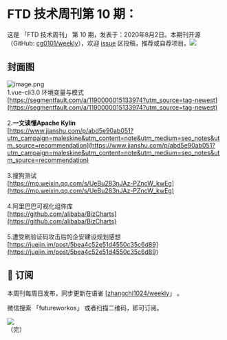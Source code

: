 # FTD 技术周刊第 10 期：
这是 「FTD 技术周刊」 第 10 期，发表于：2020年8月2日。本期刊开源（GitHub: [cg0101/weekly](https://github.com/cg0101/weekly)），欢迎 [issue](https://github.com/cg0101/weekly/issues) 区投稿，推荐或自荐项目。![](https://visitor-badge.glitch.me/badge?page_id=cg0101.weekly) <a href="https://www.linkedin.com/in/%E9%A9%B0-%E5%BC%A0-60669710a/">
        </a>
## 封面图


![image.png](https://cdn.nlark.com/yuque/0/2020/png/132503/1605583104100-becb4d18-d75f-4025-afd4-5c7792974294.png#height=1620&id=U224g&margin=%5Bobject%20Object%5D&name=image.png&originHeight=1620&originWidth=1080&originalType=binary&size=1850937&status=done&style=none&width=1080)<br />1.vue-cli3.0 环境变量与模式<br />[https://segmentfault.com/a/1190000015133974?utm_source=tag-newest](https://segmentfault.com/a/1190000015133974?utm_source=tag-newest)<br />
<br />2.**一文读懂Apache Kylin**<br />[https://www.jianshu.com/p/abd5e90ab051?utm_campaign=maleskine&utm_content=note&utm_medium=seo_notes&utm_source=recommendation](https://www.jianshu.com/p/abd5e90ab051?utm_campaign=maleskine&utm_content=note&utm_medium=seo_notes&utm_source=recommendation)<br />
<br />3.搜狗测试<br />[https://mp.weixin.qq.com/s/UeBu283nJAz-PZncW_kwEg](https://mp.weixin.qq.com/s/UeBu283nJAz-PZncW_kwEg)<br />
<br />4.阿里巴巴可视化组件库<br />[https://github.com/alibaba/BizCharts](https://github.com/alibaba/BizCharts)<br />
<br />5.遭受刷验证码攻击后的企安建设规划感想<br />[https://juejin.im/post/5bea4c52e51d4550c35c6d89](https://juejin.im/post/5bea4c52e51d4550c35c6d89)



## 📅 订阅
本周刊每周日发布，同步更新在语雀 [[zhangchi1024/weekly](https://www.yuque.com/zhangchi1024/weekly)」 。


微信搜索 「futureworkos」 或者扫描二维码，即可订阅。
<div align="left"> <img src="https://cdn.nlark.com/yuque/0/2021/jpeg/132503/1640750963398-e8538e9e-6b96-46f7-abff-c93b56bdd377.jpeg?x-oss-process=image%2Fwatermark%2Ctype_d3F5LW1pY3JvaGVp%2Csize_36%2Ctext_5byg6amw%2Ccolor_FFFFFF%2Cshadow_50%2Ct_80%2Cg_se%2Cx_10%2Cy_10%2Fresize%2Cw_426%2Climit_0" ></div>
    （完）